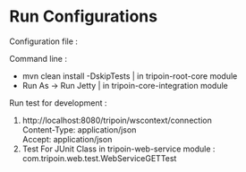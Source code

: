 # Run Configurations

Configuration file :

Command line :
- mvn clean install -DskipTests | in tripoin-root-core module
- Run As -> Run Jetty | in tripoin-core-integration module

Run test for development : <br>
1. http://localhost:8080/tripoin/wscontext/connection<br>
   Content-Type: application/json<br>
   Accept: application/json<br>
2. Test For JUnit Class in tripoin-web-service module :<br>
  com.tripoin.web.test.WebServiceGETTest